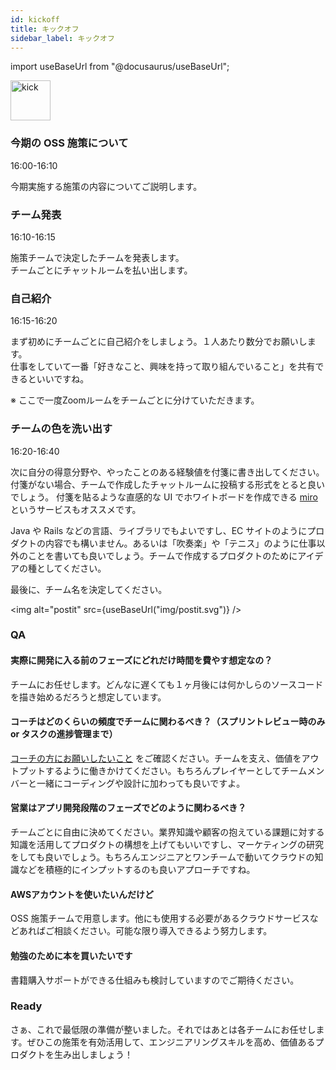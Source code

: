 ```yaml
---
id: kickoff
title: キックオフ
sidebar_label: キックオフ
---
```


import useBaseUrl from "@docusaurus/useBaseUrl"; 

<div style={{ marginBottom: '20px' }}>
<img
alt="kick"
width="64px"
src={useBaseUrl("img/kick.png")}
/>
</div>

### 今期の OSS 施策について

16:00-16:10

今期実施する施策の内容についてご説明します。

### チーム発表

16:10-16:15

施策チームで決定したチームを発表します。<br/>
チームごとにチャットルームを払い出します。

### 自己紹介

16:15-16:20

まず初めにチームごとに自己紹介をしましょう。１人あたり数分でお願いします。<br/>
仕事をしていて一番「好きなこと、興味を持って取り組んでいること」を共有できるといいですね。

※ ここで一度Zoomルームをチームごとに分けていただきます。

### チームの色を洗い出す

16:20-16:40

次に自分の得意分野や、やったことのある経験値を付箋に書き出してください。<br/>
付箋がない場合、チームで作成したチャットルームに投稿する形式をとると良いでしょう。
付箋を貼るような直感的な UI でホワイトボードを作成できる [miro](https://miro.com/) というサービスもオススメです。

Java や Rails などの言語、ライブラリでもよいですし、EC サイトのようにプロダクトの内容でも構いません。あるいは「吹奏楽」や「テニス」のように仕事以外のことを書いても良いでしょう。チームで作成するプロダクトのためにアイデアの種としてください。

最後に、チーム名を決定してください。

<img
alt="postit"
src={useBaseUrl("img/postit.svg")}
/>

### QA

#### 実際に開発に入る前のフェーズにどれだけ時間を費やす想定なの？

チームにお任せします。どんなに遅くても１ヶ月後には何かしらのソースコードを描き始めるだろうと想定しています。

#### コーチはどのくらいの頻度でチームに関わるべき？（スプリントレビュー時のみ or タスクの進捗管理まで）

[コーチの方にお願いしたいこと](go.md#コーチの方にお願いしたいこと) をご確認ください。チームを支え、価値をアウトプットするように働きかけてください。もちろんプレイヤーとしてチームメンバーと一緒にコーディングや設計に加わっても良いですよ。

#### 営業はアプリ開発段階のフェーズでどのように関わるべき？

チームごとに自由に決めてください。業界知識や顧客の抱えている課題に対する知識を活用してプロダクトの構想を上げてもいいですし、マーケティングの研究をしても良いでしょう。もちろんエンジニアとワンチームで動いてクラウドの知識などを積極的にインプットするのも良いアプローチですね。

#### AWSアカウントを使いたいんだけど

OSS 施策チームで用意します。他にも使用する必要があるクラウドサービスなどあればご相談ください。可能な限り導入できるよう努力します。

#### 勉強のために本を買いたいです

書籍購入サポートができる仕組みも検討していますのでご期待ください。

### Ready

さぁ、これで最低限の準備が整いました。それではあとは各チームにお任せします。ぜひこの施策を有効活用して、エンジニアリングスキルを高め、価値あるプロダクトを生み出しましょう！
